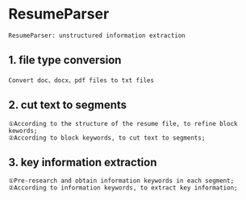 # ResumeParser
    ResumeParser: unstructured information extraction

## 1. file type conversion
    Convert doc、docx、pdf files to txt files
    
## 2. cut text to segments
    ①According to the structure of the resume file, to refine block kewords;
    ②According to block keywords, to cut text to segments;
    
## 3. key information extraction
    ①Pre-research and obtain information keywords in each segment;
    ②According to information keywords, to extract key information;
